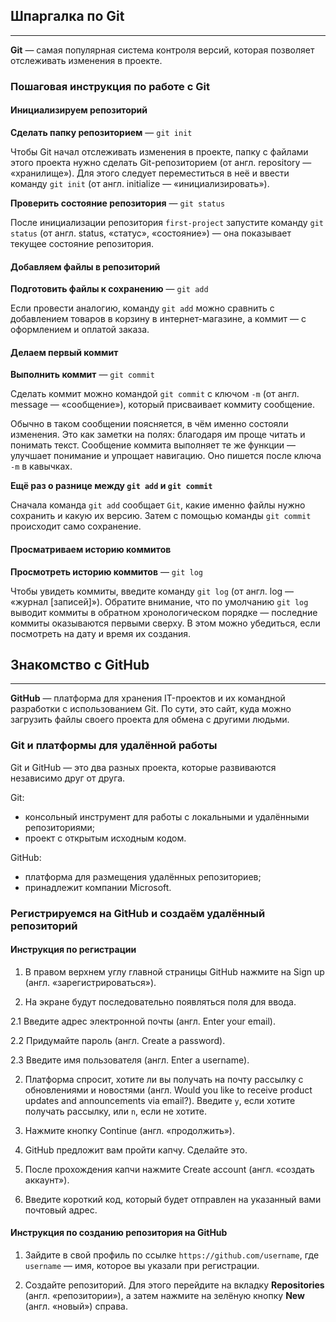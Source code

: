 ## Шпаргалка по Git ##
----

**Git** — самая популярная система контроля версий, которая позволяет отслеживать изменения в проекте.

### Пошаговая инструкция по работе с Git ###

#### Инициализируем репозиторий ####

**Сделать папку репозиторием** — `git init`

Чтобы Git начал отслеживать изменения в проекте, папку с файлами этого проекта нужно сделать Git-репозиторием (от англ. repository — «хранилище»). Для этого следует переместиться в неё и ввести команду `git init` (от англ. initialize — «инициализировать»).

**Проверить состояние репозитория** — `git status`
 
После инициализации репозитория `first-project` запустите команду `git status` (от англ. status, «статус», «состояние») — она показывает текущее состояние репозитория.
 

#### Добавляем файлы в репозиторий ####

**Подготовить файлы к сохранению** — `git add`

Если провести аналогию, команду `git add` можно сравнить с добавлением товаров в корзину в интернет-магазине, а коммит — с оформлением и оплатой заказа.


#### Делаем первый коммит ####

**Выполнить коммит** — `git commit`

Сделать коммит можно командой `git commit` c ключом `-m` (от англ. message — «сообщение»), который присваивает коммиту сообщение.

Обычно в таком сообщении поясняется, в чём именно состояли изменения. Это как заметки на полях: благодаря им проще читать и понимать текст. Сообщение коммита выполняет те же функции — улучшает понимание и упрощает навигацию. Оно пишется после ключа `-m` в кавычках.

**Ещё раз о разнице между `git add` и `git commit`**

Сначала команда `git add` сообщает `Git`, какие именно файлы нужно сохранить и какую их версию. Затем с помощью команды `git commit` происходит само сохранение. 


#### Просматриваем историю коммитов ####

**Просмотреть историю коммитов** — `git log`

Чтобы увидеть коммиты, введите команду `git log` (от англ. log — «журнал [записей]»). Обратите внимание, что по умолчанию `git log` выводит коммиты в обратном хронологическом порядке — последние коммиты оказываются первыми сверху. В этом можно убедиться, если посмотреть на дату и время их создания.


## Знакомство с GitHub ##
----

**GitHub** — платформа для хранения IT-проектов и их командной разработки с использованием Git. По сути, это сайт, куда можно загрузить файлы своего проекта для обмена с другими людьми.


### Git и платформы для удалённой работы ### 

Git и GitHub — это два разных проекта, которые развиваются независимо друг от друга. 

Git:
* консольный инструмент для работы с локальными и удалёнными репозиториями;
* проект с открытым исходным кодом.

GitHub:
* платформа для размещения удалённых репозиториев;
* принадлежит компании Microsoft.


### Регистрируемся на GitHub и создаём удалённый репозиторий ###

#### Инструкция по регистрации ####

1. В правом верхнем углу главной страницы GitHub нажмите на Sign up (англ. «зарегистрироваться»).

2. На экране будут последовательно появляться поля для ввода.

2.1 Введите адрес электронной почты (англ. Enter your email).

2.2 Придумайте пароль (англ. Create a password).

2.3 Введите имя пользователя (англ. Enter a username).

2. Платформа спросит, хотите ли вы получать на почту рассылку с обновлениями и новостями (англ. Would you like to receive product updates and announcements via email?). Введите `y`, если хотите получать рассылку, или `n`, если не хотите.

4. Нажмите кнопку Continue (англ. «продолжить»).

5. GitHub предложит вам пройти капчу. Сделайте это.

6. После прохождения капчи нажмите Create account (англ. «создать аккаунт»).

7. Введите короткий код, который будет отправлен на указанный вами почтовый адрес.

#### Инструкция по созданию репозитория на GitHub ####

1. Зайдите в свой профиль по ссылке `https://github.com/username`, где `username` — имя, которое вы указали при регистрации.

2. Создайте репозиторий. Для этого перейдите на вкладку **Repositories** (англ. «репозитории»), а затем нажмите на зелёную кнопку **New** (англ. «новый») справа. 
